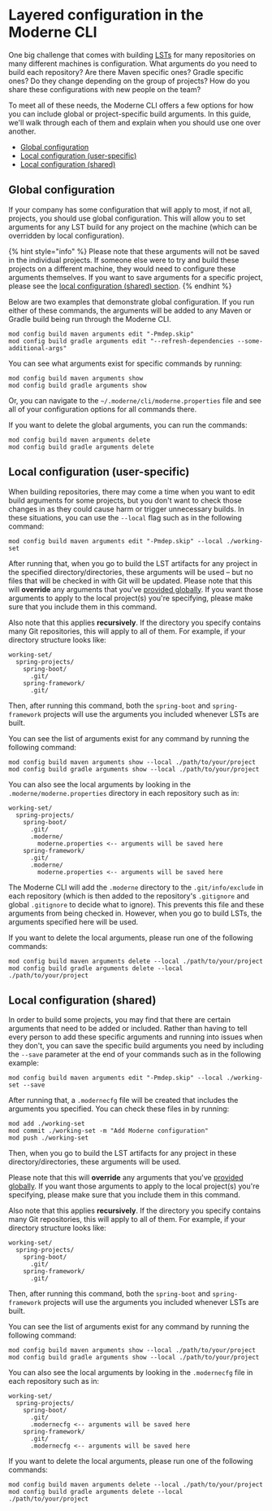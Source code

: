 # Layered configuration in the Moderne CLI

One big challenge that comes with building [LSTs](/administrator-documentation/references/concepts/lossless-semantic-trees.md) for many repositories on many different machines is configuration. What arguments do you need to build each repository? Are there Maven specific ones? Gradle specific ones? Do they change depending on the group of projects? How do you share these configurations with new people on the team?

To meet all of these needs, the Moderne CLI offers a few options for how you can include global or project-specific build arguments. In this guide, we'll walk through each of them and explain when you should use one over another.

* [Global configuration](#global-configuration)
* [Local configuration (user-specific)](#local-configuration-user-specific)
* [Local configuration (shared)](#local-configuration-shared)

## Global configuration

If your company has some configuration that will apply to most, if not all, projects, you should use global configuration. This will allow you to set arguments for any LST build for any project on the machine (which can be overridden by local configuration).

{% hint style="info" %}
Please note that these arguments will not be saved in the individual projects. If someone else were to try and build these projects on a different machine, they would need to configure these arguments themselves. If you want to save arguments for a specific project, please see the [local configuration (shared) section](#local-configuration-shared).
{% endhint %}

Below are two examples that demonstrate global configuration. If you run either of these commands, the arguments will be added to any Maven or Gradle build being run through the Moderne CLI.

```shell
mod config build maven arguments edit "-Pmdep.skip"
mod config build gradle arguments edit "--refresh-dependencies --some-additional-args"
```

You can see what arguments exist for specific commands by running:

```shell
mod config build maven arguments show
mod config build gradle arguments show
```

Or, you can navigate to the `~/.moderne/cli/moderne.properties` file and see all of your configuration options for all commands there.

If you want to delete the global arguments, you can run the commands:

```shell
mod config build maven arguments delete
mod config build gradle arguments delete
```

## Local configuration (user-specific)

When building repositories, there may come a time when you want to edit build arguments for some projects, but you don't want to check those changes in as they could cause harm or trigger unnecessary builds. In these situations, you can use the `--local` flag such as in the following command:

```shell
mod config build maven arguments edit "-Pmdep.skip" --local ./working-set
```

After running that, when you go to build the LST artifacts for any project in the specified directory/directories, these arguments will be used – but no files that will be checked in with Git will be updated. Please note that this will **override** any arguments that you've [provided globally](#global-configuration). If you want those arguments to apply to the local project(s) you're specifying, please make sure that you include them in this command.

Also note that this applies **recursively**. If the directory you specify contains many Git repositories, this will apply to all of them. For example, if your directory structure looks like:

```
working-set/
  spring-projects/
    spring-boot/
      .git/
    spring-framework/
      .git/
```

Then, after running this command, both the `spring-boot` and `spring-framework` projects will use the arguments you included whenever LSTs are built.

You can see the list of arguments exist for any command by running the following command:

```shell
mod config build maven arguments show --local ./path/to/your/project
mod config build gradle arguments show --local ./path/to/your/project
```

You can also see the local arguments by looking in the `.moderne/moderne.properties` directory in each repository such as in:

```
working-set/
  spring-projects/
    spring-boot/
      .git/
      .moderne/
        moderne.properties <-- arguments will be saved here
    spring-framework/
      .git/
      .moderne/
        moderne.properties <-- arguments will be saved here
```

The Moderne CLI will add the `.moderne` directory to the `.git/info/exclude` in each repository (which is then added to the repository's `.gitignore` and global `.gitignore` to decide what to ignore). This prevents this file and these arguments from being checked in. However, when you go to build LSTs, the arguments specified here will be used.

If you want to delete the local arguments, please run one of the following commands:

```shell
mod config build maven arguments delete --local ./path/to/your/project
mod config build gradle arguments delete --local ./path/to/your/project
```

## Local configuration (shared)

In order to build some projects, you may find that there are certain arguments that need to be added or included. Rather than having to tell every person to add these specific arguments and running into issues when they don't, you can save the specific build arguments you need by including the `--save` parameter at the end of your commands such as in the following example:

```shell
mod config build maven arguments edit "-Pmdep.skip" --local ./working-set --save
```

After running that, a `.modernecfg` file will be created that includes the arguments you specified. You can check these files in by running:

```shell
mod add ./working-set
mod commit ./working-set -m "Add Moderne configuration"
mod push ./working-set
```

Then, when you go to build the LST artifacts for any project in these directory/directories, these arguments will be used.

Please note that this will **override** any arguments that you've [provided globally](#global-configuration). If you want those arguments to apply to the local project(s) you're specifying, please make sure that you include them in this command.

Also note that this applies **recursively**. If the directory you specify contains many Git repositories, this will apply to all of them. For example, if your directory structure looks like:

```
working-set/
  spring-projects/
    spring-boot/
      .git/
    spring-framework/
      .git/
```

Then, after running this command, both the `spring-boot` and `spring-framework` projects will use the arguments you included whenever LSTs are built.

You can see the list of arguments exist for any command by running the following command:

```shell
mod config build maven arguments show --local ./path/to/your/project
mod config build gradle arguments show --local ./path/to/your/project 
```

You can also see the local arguments by looking in the `.modernecfg` file in each repository such as in:

```
working-set/
  spring-projects/
    spring-boot/
      .git/
      .modernecfg <-- arguments will be saved here
    spring-framework/
      .git/
      .modernecfg <-- arguments will be saved here
```

If you want to delete the local arguments, please run one of the following commands:

```shell
mod config build maven arguments delete --local ./path/to/your/project
mod config build gradle arguments delete --local ./path/to/your/project
```
